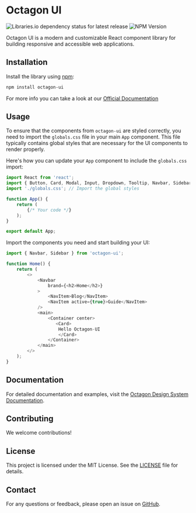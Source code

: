 # Octagon UI


![Libraries.io dependency status for latest release](https://img.shields.io/librariesio/release/npm/octagon-ui)
![NPM Version](https://img.shields.io/npm/v/octagon-ui)



Octagon UI is a modern and customizable React component library for building responsive and accessible web applications.

## Installation

Install the library using [npm](https://www.npmjs.com/package/octagon-ui):

```bash
npm install octagon-ui
```

For more info you can take a look at our [Official Documentation](https://uptagprojects.github.io/octagon-design-system)

## Usage

To ensure that the components from `octagon-ui` are styled correctly, you need to import the `globals.css` file in your main `App` component. This file typically contains global styles that are necessary for the UI components to render properly.

Here's how you can update your `App` component to include the `globals.css` import:

```javascript
import React from 'react';
import { Button, Card, Modal, Input, Dropdown, Tooltip, Navbar, Sidebar } from 'octagon-ui';
import './globals.css'; // Import the global styles

function App() {
    return (
        {/* Your code */}
    );
}

export default App;
```

Import the components you need and start building your UI:

```javascript
import { Navbar, Sidebar } from 'octagon-ui';

function Home() {
    return (
        <>
            <Navbar
                brand={<h2>Home</h2>}
            >
                <NavItem>Blog</NavItem>
                <NavItem active={true}>Guide</NavItem>
            />
            <main>
                <Container center>
                   <Card>
                    Hello Octagon-UI
                    </Card>
                </Container>
            </main>
        </>
    );
}
```

## Documentation

For detailed documentation and examples, visit the [Octagon Design System Documentation](https://uptagprojects.github.io/octagon-design-system).

## Contributing

We welcome contributions!

## License

This project is licensed under the MIT License. See the [LICENSE](LICENSE) file for details.

## Contact

For any questions or feedback, please open an issue on [GitHub](https://github.com/uptagprojects/octagon-ui/issues).
